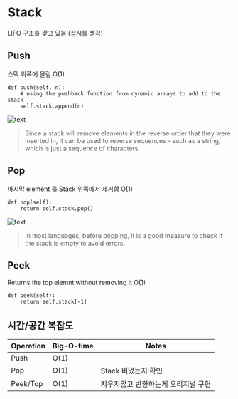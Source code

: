 # Stack

LIFO 구조를 갖고 있음 (접시를 생각)

## Push
스택 위쪽에 올림 
O(1)

```
def push(self, n):
    # using the pushback function from dynamic arrays to add to the stack
    self.stack.append(n)
```

![text](https://imagedelivery.net/CLfkmk9Wzy8_9HRyug4EVA/0e9488cb-496d-4e28-f395-83ae1f02c300/sharpen=1)

> Since a stack will remove elements in the reverse order that they were inserted in, it can be used to reverse sequences - such as a string, which is just a sequence of characters.


## Pop
마지막 element 를 Stack 위쪽에서 제거함
O(1)
```
def pop(self):
    return self.stack.pop()
```
![text]("https://imagedelivery.net/CLfkmk9Wzy8_9HRyug4EVA/a4640d1e-c45e-4c36-7b3f-ae7e43cce000/sharpen=1")

> In most languages, before popping, it is a good measure to check if the stack is empty to avoid errors.

## Peek
Returns the top elemnt without removing it
O(1)

```
def peek(self):
    return self.stack[-1]
```

## 시간/공간 복잡도

Operation| Big-O-time | Notes
---|---|---
Push|O(1)
Pop|O(1)| Stack 비었는지 확인
Peek/Top|O(1)| 지우지않고 반환하는게 오리지널 구현